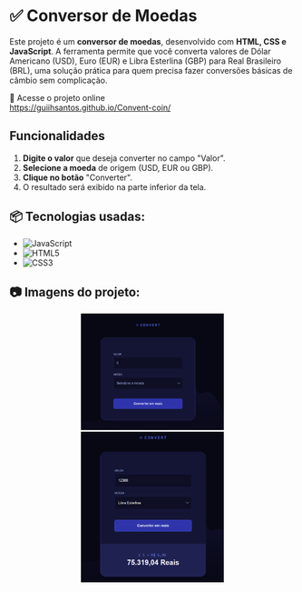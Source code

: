 # ✅ Conversor de Moedas

Este projeto é um **conversor de moedas**, desenvolvido com **HTML, CSS e JavaScript**. A ferramenta permite que você converta valores de Dólar Americano (USD), Euro (EUR) e Libra Esterlina (GBP) para Real Brasileiro (BRL), uma solução prática para quem precisa fazer conversões básicas de câmbio sem complicação.

🔗 Acesse o projeto online  
https://guiihsantos.github.io/Convent-coin/

## Funcionalidades

1.  **Digite o valor** que deseja converter no campo "Valor".
2.  **Selecione a moeda** de origem (USD, EUR ou GBP).
3.  **Clique no botão** "Converter".
4.  O resultado será exibido na parte inferior da tela.

## 📦 Tecnologias usadas:

- ![JavaScript](https://img.shields.io/badge/javascript-%23323330.svg?style=for-the-badge&logo=javascript&logoColor=%23F7DF1E)
- ![HTML5](https://img.shields.io/badge/html5-%23E34F26.svg?style=for-the-badge&logo=html5&logoColor=white)
- ![CSS3](https://img.shields.io/badge/css3-%231572B6.svg?style=for-the-badge&logo=css3&logoColor=white)

## 📷 Imagens do projeto:

  <div  align="center"> 
    <img src="img/img-1.png" width="50%"; margin="0 10px;">
    <img src="img/img-2.png" width="50%"; margin="0 10px;">
  </div>
